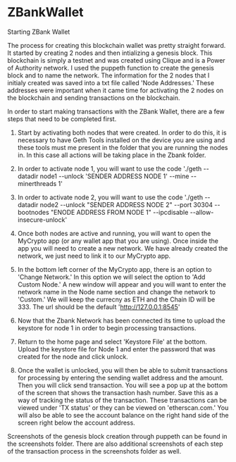 # ZBankWallet

Starting ZBank Wallet

The process for creating this blockchain wallet was pretty straight forward.  It started by creating 2 nodes and then intializing a genesis block.  This blockchain is simply a testnet and was created using Clique and is a Power of Authority network.  I used the puppeth function to create the genesis block and to name the network.  The information for the 2 nodes that I initialy created was saved into a txt file called 'Node Addresses.'  These addresses were important when it came time for activating the 2 nodes on the blockchain and sending transactions on the blockchain.  

In order to start making transactions with the ZBank Wallet, there are a few steps that need to be completed first.

1. Start by activating both nodes that were created.  In order to do this, it is necessary to have Geth Tools installed on the device you are using and these tools must me present in the folder that you are running the nodes in.  In this case all actions will be taking place in the Zbank folder.

2. In order to activate node 1, you will want to use the code './geth --datadir node1 --unlock 'SENDER ADDRESS NODE 1' --mine --minerthreads 1'
3. In order to activate node 2, you will want to use the code './geth --datadir node2 --unlock "SENDER ADDRESS NODE 2" --port 30304 --bootnodes "ENODE ADDRESS FROM NODE 1" --ipcdisable --allow-insecure-unlock'

4. Once both nodes are active and running, you will want to open the MyCrypto app (or any wallet app that you are using).  Once inside the app you will need to create a new network.  We have already created the network, we just need to link it to our MyCrypto app.  

5. In the bottom left corner of the MyCrypto app, there is an option to 'Change Network.'  In this option we will select the option to 'Add Custom Node.'  A new window will appear and you will want to enter the network name in the Node name section and change the network to 'Custom.'  We will keep the currecny as ETH and the Chain ID will be 333.  The url should be the default 'http://127.0.0.1:8545'

6. Now that the Zbank Network has been connected its time to upload the keystore for node 1 in order to begin processing transactions.

7.  Return to the home page and select 'Keystore File' at the bottom.  Upload the keystore file for Node 1 and enter the password that was created for the node and click unlock.

8. Once the wallet is unlocked, you will then be able to submit transactions for processing by entering the sending wallet address and the amount.  Then you will click send transaction.  You will see a pop up at the bottom of the screen that shows the transaction hash number.  Save this as a way of tracking the status of the transaction.  These transactions can be viewed under 'TX status' or they can be viewed on 'etherscan.com.'  You will also be able to see the account balance on the right hand side of the screen right below the account address.

Screenshots of the genesis block creation through puppeth can be found in the screenshots folder.  There are also additional screenshots of each step of the transaction process in the screenshots folder as well.

